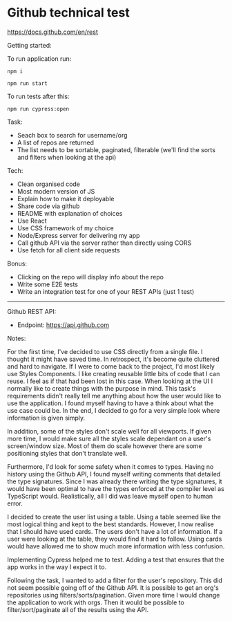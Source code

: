 # Github technical test

https://docs.github.com/en/rest

Getting started:

To run application run:

```
npm i

npm run start
```

To run tests after this:

```
npm run cypress:open
```

Task:

- Seach box to search for username/org
- A list of repos are returned
- The list needs to be sortable, paginated, filterable (we'll find the sorts and filters when looking at the api)

Tech:

- Clean organised code
- Most modern version of JS
- Explain how to make it deployable
- Share code via github
- README with explanation of choices
- Use React
- Use CSS framework of my choice
- Node/Express server for delivering my app
- Call github API via the server rather than directly using CORS
- Use fetch for all client side requests

Bonus:

- Clicking on the repo will display info about the repo
- Write some E2E tests
- Write an integration test for one of your REST APIs (just 1 test)

---

Github REST API:

- Endpoint: https://api.github.com

Notes:

For the first time, I've decided to use CSS directly from a single file. I thought it might have saved time. In retrospect, it's become quite cluttered and hard to navigate. If I were to come back to the project, I'd most likely use Styles Components. I like creating reusable little bits of code that I can reuse. I feel as if that had been lost in this case. When looking at the UI I normally like to create things with the purpose in mind. This task's requirements didn't really tell me anything about how the user would like to use the application. I found myself having to have a think about what the use case could be. In the end, I decided to go for a very simple look where information is given simply.

In addition, some of the styles don't scale well for all viewports. If given more time, I would make sure all the styles scale dependant on a user's screen/window size. Most of them do scale however there are some positioning styles that don't translate well.

Furthermore, I'd look for some safety when it comes to types. Having no history using the Github API, I found myself writing comments that detailed the type signatures. Since I was already there writing the type signatures, it would have been optimal to have the types enforced at the compiler level as TypeScript would. Realistically, all I did was leave myself open to human error.

I decided to create the user list using a table. Using a table seemed like the most logical thing and kept to the best standards. However, I now realise that I should have used cards. The users don't have a lot of information. If a user were looking at the table, they would find it hard to follow. Using cards would have allowed me to show much more information with less confusion.

Implementing Cypress helped me to test. Adding a test that ensures that the app works in the way I expect it to.

Following the task, I wanted to add a filter for the user's repository. This did not seem possible going off of the Github API. It is possible to get an org's repositories using filters/sorts/pagination. Given more time I would change the application to work with orgs. Then it would be possible to filter/sort/paginate all of the results using the API.
